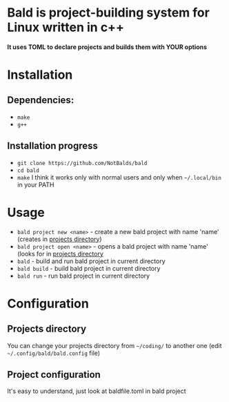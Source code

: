 # Bald is project-building system for Linux written in c++
#### It uses TOML to declare projects and builds them with YOUR options

# Installation
## Dependencies:
- ```make```
- ```g++```
## Installation progress
- ```git clone https://github.com/NotBalds/bald```
- ```cd bald```
- ```make```
I think it works only with normal users and only when ```~/.local/bin``` in your PATH
# Usage
- ```bald project new <name>``` - create a new bald project with name 'name' (creates in [projects directory](#Configuration))
- ```bald project open <name>``` - opens a bald project with name 'name' (looks for in [projects directory](#Configuration)
- ```bald``` - build and run bald project in current directory
- ```bald build``` - build bald project in current directory
- ```bald run``` - run bald project in current directory

# Configuration
## Projects directory
You can change your projects directory from ```~/coding/``` to another one (edit ```~/.config/bald/bald.config``` file)
## Project configuration
It's easy to understand, just look at baldfile.toml in bald project
